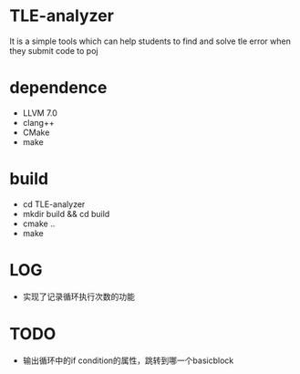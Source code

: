 # TLE-analyzer
It is a simple tools which can help students to find and solve tle error when they submit code to poj

# dependence
* LLVM 7.0
* clang++
* CMake
* make

# build
* cd TLE-analyzer
* mkdir build && cd build
* cmake ..
* make

# LOG
* 实现了记录循环执行次数的功能

# TODO
* 输出循环中的if condition的属性，跳转到哪一个basicblock

